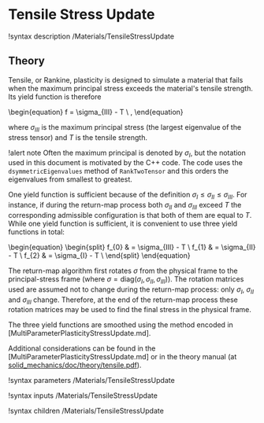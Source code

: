 # Tensile Stress Update

!syntax description /Materials/TensileStressUpdate

## Theory

Tensile, or Rankine, plasticity is designed to simulate a material
that fails when the maximum principal stress exceeds the material's tensile
strength.  Its yield function is therefore

\begin{equation}
  f =  \sigma_{III} - T \ ,
\end{equation}

where $\sigma_{III}$ is the maximum principal
stress (the largest eigenvalue of the stress tensor) and $T$ is the
tensile strength.

!alert note
Often the maximum principal is denoted by $\sigma_{I}$, but the notation used in this document is motivated by the C++ code.  The code uses the `dsymmetricEigenvalues` method of `RankTwoTensor` and this orders the eigenvalues from smallest to greatest.

One yield function is sufficient because of the definition
$\sigma_{I}\leq\sigma_{II}\leq\sigma_{III}$.  For instance, if during
the return-map process both $\sigma_{II}$ and $\sigma_{III}$ exceed
$T$ the corresponding admissible configuration is that both of them
are equal to $T$.  While one yield function is sufficient, it is
convenient to use three yield functions in total:

\begin{equation}
\begin{split}
  f_{0} & = \sigma_{III} - T \\
  f_{1} & = \sigma_{II} - T  \\
  f_{2} & = \sigma_{I} - T   \\
\end{split}
\end{equation}


The return-map algorithm first rotates $\sigma$ from the physical
frame to the
principal-stress frame (where $\sigma = \text{diag}(\sigma_{I}, \sigma_{II},
\sigma_{III})$).  The rotation matrices used are assumed not to change
during the return-map process: only $\sigma_{I}$, $\sigma_{II}$ and
$\sigma_{III}$ change.  Therefore, at the end of the
return-map process these rotation matrices may be used to find the
final stress in the physical frame.

The three yield functions are smoothed using the
method encoded in [MultiParameterPlasticityStressUpdate.md].

Additional considerations can be found in the [MultiParameterPlasticityStressUpdate.md]
or in the theory manual  (at [solid_mechanics/doc/theory/tensile.pdf](https://github.com/idaholab/moose/modules/solid_mechanics/doc/theory/tensile.pdf)).


!syntax parameters /Materials/TensileStressUpdate

!syntax inputs /Materials/TensileStressUpdate

!syntax children /Materials/TensileStressUpdate
